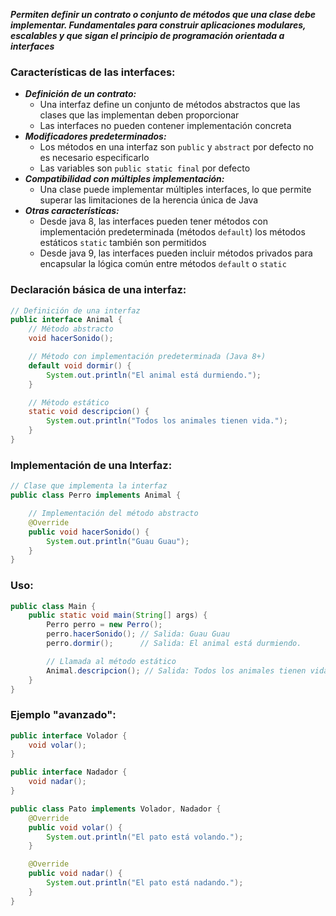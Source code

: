 ***Permiten definir un contrato o conjunto de métodos que una clase debe implementar. Fundamentales para construir aplicaciones modulares, escalables y que sigan el principio de programación orientada a interfaces***

### Características de las interfaces:
- ***Definición de un contrato:***
	- Una interfaz define un conjunto de métodos abstractos que las clases que las implementan deben proporcionar
	- Las interfaces no pueden contener implementación concreta
- ***Modificadores predeterminados:***
	- Los métodos en una interfaz son `public` y `abstract` por defecto no es necesario especificarlo
	- Las variables son  `public static final` por defecto
- ***Compatibilidad con múltiples implementación:***
	- Una clase puede implementar múltiples interfaces, lo que permite superar las limitaciones de la herencia única de Java
- ***Otras características:***
	- Desde java 8, las interfaces pueden tener métodos con implementación predeterminada (métodos `default`) los métodos estáticos `static` también son permitidos
	- Desde java 9, las interfaces pueden incluir métodos privados para encapsular la lógica común entre métodos `default` o `static`

### Declaración básica de una interfaz:

```java
// Definición de una interfaz
public interface Animal {
    // Método abstracto
    void hacerSonido();

    // Método con implementación predeterminada (Java 8+)
    default void dormir() {
        System.out.println("El animal está durmiendo.");
    }

    // Método estático
    static void descripcion() {
        System.out.println("Todos los animales tienen vida.");
    }
}
```

### Implementación de una Interfaz:

```java
// Clase que implementa la interfaz
public class Perro implements Animal {

    // Implementación del método abstracto
    @Override
    public void hacerSonido() {
        System.out.println("Guau Guau");
    }
}
```

### Uso:

```java
public class Main {
    public static void main(String[] args) {
        Perro perro = new Perro();
        perro.hacerSonido(); // Salida: Guau Guau
        perro.dormir();      // Salida: El animal está durmiendo.

        // Llamada al método estático
        Animal.descripcion(); // Salida: Todos los animales tienen vida.
    }
}
```

### Ejemplo "avanzado":

```java
public interface Volador {
    void volar();
}

public interface Nadador {
    void nadar();
}

public class Pato implements Volador, Nadador {
    @Override
    public void volar() {
        System.out.println("El pato está volando.");
    }

    @Override
    public void nadar() {
        System.out.println("El pato está nadando.");
    }
}
```

